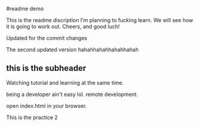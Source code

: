 #readme demo

This is the readme discription I'm planning to fucking learn. We will see how it is going to work out. Cheers, and good luch!

Updated for the commit changes

The second updated version hahahhahahhahahhahah

## this is the subheader

Watching tutorial and learning at the same time.



being  a developer ain't easy lol. remote development.

open index.html in your browser.


This is the practice 2